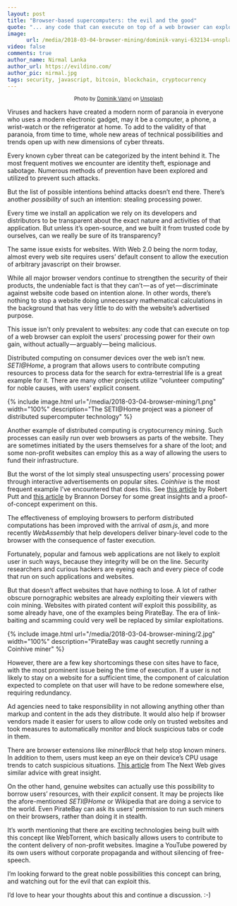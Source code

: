 ```yaml
---
layout: post
title: "Browser-based supercomputers: the evil and the good"
quote: "... any code that can execute on top of a web browser can exploit the users’ processing power for their own gain, without being malicious [in the traditional sense]"
image:
      url: /media/2018-03-04-browser-mining/dominik-vanyi-632134-unsplash.jpg
video: false
comments: true
author_name: Nirmal Lanka
author_url: https://evildino.com/
author_pic: nirmal.jpg
tags: security, javascript, bitcoin, blockchain, cryptocurrency
---
```


<small class="_1l8RX _1ByhS"><center>Photo by <a href="https://unsplash.com/photos/Mk2ls9UBO2E?utm_source=unsplash&amp;utm_medium=referral&amp;utm_content=creditCopyText">Dominik Vanyi</a> on <a href="/search/photos/mine?utm_source=unsplash&amp;utm_medium=referral&amp;utm_content=creditCopyText">Unsplash</a></center></small>

<style type="text/css">
  #post-info {
      background-color: rgba(0,0,0,.5);
        padding: 10px;
  }
</style>

Viruses and hackers have created a modern norm of paranoia in everyone who uses a modern electronic gadget, may it be a computer, a phone, a wrist-watch or the refrigerator at home. To add to the validity of that paranoia, from time to time, whole new areas of technical possibilities and trends open up with new dimensions of cyber threats.

Every known cyber threat can be categorized by the intent behind it. The most frequent motives we encounter are identity theft, espionage and sabotage. Numerous methods of prevention have been explored and utilized to prevent such attacks.

But the list of possible intentions behind attacks doesn’t end there. There’s another *possibility* of such an intention: stealing processing power.

Every time we install an application we rely on its developers and distributors to be transparent about the exact nature and activities of that application. But unless it’s open-source, and we built it from trusted code by ourselves, can we really be sure of its transparency?

The same issue exists for websites. With Web 2.0 being the norm today, almost every web site requires users’ default consent to allow the execution of arbitrary javascript on their browser.

While all major browser vendors continue to strengthen the security of their products, the undeniable fact is that they can’t — as of yet — discriminate against website code based on intention alone. In other words, there’s nothing to stop a website doing unnecessary mathematical calculations in the background that has very little to do with the website’s advertised purpose.

This issue isn’t only prevalent to websites: any code that can execute on top of a web browser can exploit the users’ processing power for their own gain, without actually — arguably — being malicious.

Distributed computing on consumer devices over the web isn’t new. *SETI@Home*, a program that allows users to contribute computing resources to process data for the search for extra-terrestrial life is a great example for it. There are many other projects utilize “volunteer computing” for noble causes, with users’ explicit consent.

{% include image.html url="/media/2018-03-04-browser-mining/1.png" width="100%" description="The SETI@Home project was a pioneer of distributed supercomputer technology" %}

Another example of distributed computing is cryptocurrency mining. Such processes can easily run over web browsers as parts of the website. They are sometimes initiated by the users themselves for a share of the loot; and some non-profit websites can employ this as a way of allowing the users to fund their infrastructure.

But the worst of the lot simply steal unsuspecting users’ processing power through interactive advertisements on popular sites. *Coinhive* is the most frequent example I’ve encountered that does this. See [this article](https://www.robertputt.co.uk/distributed-mining-in-the-browser.html) by Robert Putt and [this article](https://medium.com/@brannondorsey/browser-as-botnet-or-the-coming-war-on-your-web-browser-be920c4f718) by Brannon Dorsey for some great insights and a proof-of-concept experiment on this.

The effectiveness of employing browsers to perform distributed computations has been improved with the arrival of *asm.js*, and more recently *WebAssembly* that help developers deliver binary-level code to the browser with the consequence of faster execution.

Fortunately, popular and famous web applications are not likely to exploit user in such ways, because they integrity will be on the line. Security researchers and curious hackers are eyeing each and every piece of code that run on such applications and websites.

But that doesn’t affect websites that have nothing to lose. A lot of rather obscure pornographic websites are already exploiting their viewers with coin mining. Websites with pirated content *will* exploit this possibility, as some already have, one of the examples being PirateBay. The era of link-baiting and scamming could very well be replaced by similar exploitations.

{% include image.html url="/media/2018-03-04-browser-mining/2.jpg" width="100%" description="PirateBay was caught secretly running a Coinhive miner" %}

However, there are a few key shortcomings these con sites have to face, with the most prominent issue being the time of execution. If a user is not likely to stay on a website for a sufficient time, the component of calculation expected to complete on that user will have to be redone somewhere else, requiring redundancy.

Ad agencies need to take responsibility in not allowing anything other than markup and content in the ads they distribute. It would also help if browser vendors made it easier for users to allow code only on trusted websites and took measures to automatically monitor and block suspicious tabs or code in them.

There are browser extensions like *minerBlock* that help stop known miners. In addition to them, users must keep an eye on their device’s CPU usage trends to catch suspicious situations. [This article](https://thenextweb.com/apps/2017/09/19/cpu-cryptocurrency-miner-blocker/) from The Next Web gives similar advice with great insight.

On the other hand, genuine websites can actually use this possibility to borrow users’ resources, with their *explicit* consent. It may be projects like the afore-mentioned *SETI@Home* or Wikipedia that are doing a service to the world. Even PirateBay can ask its users’ permission to run such miners on their browsers, rather than doing it in stealth.

It’s worth mentioning that there are exciting technologies being built with this concept like WebTorrent, which basically allows users to contribute to the content delivery of non-profit websites. Imagine a YouTube powered by its own users without corporate propaganda and without silencing of free-speech.

I’m looking forward to the great noble possibilities this concept can bring, and watching out for the evil that can exploit this.

I’d love to hear your thoughts about this and continue a discussion. :-)
